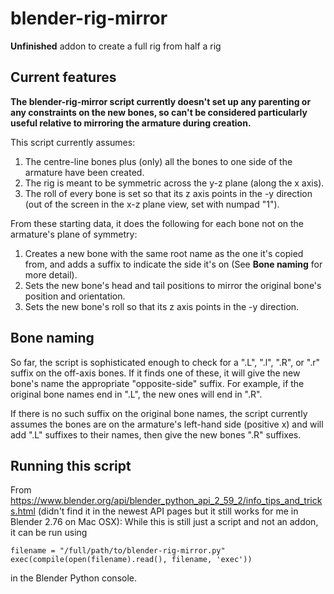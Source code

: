 # blender-rig-mirror
**Unfinished** addon to create a full rig from half a rig

## Current features

**The blender-rig-mirror script currently doesn't set up any parenting or any constraints on the new bones, so can't be considered particularly useful relative to mirroring the armature during creation.**

This script currently assumes:

1. The centre-line bones plus (only) all the bones to one side of the armature have been created. 
2. The rig is meant to be symmetric across the y-z plane (along the x axis). 
3. The roll of every bone is set so that its z axis points in the -y direction (out of the screen in the x-z plane view, set with numpad "1").

From these starting data, it does the following for each bone not on the armature's plane of symmetry:

1. Creates a new bone with the same root name as the one it's copied from, and adds a suffix to indicate the side it's on (See **Bone naming** for more detail).
2. Sets the new bone's head and tail positions to mirror the original bone's position and orientation.
3. Sets the new bone's roll so that its z axis points in the -y direction.

## Bone naming

So far, the script is sophisticated enough to check for a ".L", ".l", ".R", or ".r" suffix on the off-axis bones. If it finds one of these, it will give the new bone's name the appropriate "opposite-side" suffix. For example, if the original bone names end in ".L", the new ones will end in ".R". 

If there is no such suffix on the original bone names, the script currently assumes the bones are on the armature's left-hand side (positive x) and will add ".L" suffixes to their names, then give the new bones ".R" suffixes.

## Running this script

From https://www.blender.org/api/blender_python_api_2_59_2/info_tips_and_tricks.html (didn't find it in the newest API pages but it still works for me in Blender 2.76 on Mac OSX):
While this is still just a script and not an addon, it can be run using

```
filename = "/full/path/to/blender-rig-mirror.py"
exec(compile(open(filename).read(), filename, 'exec'))
```
in the Blender Python console.
